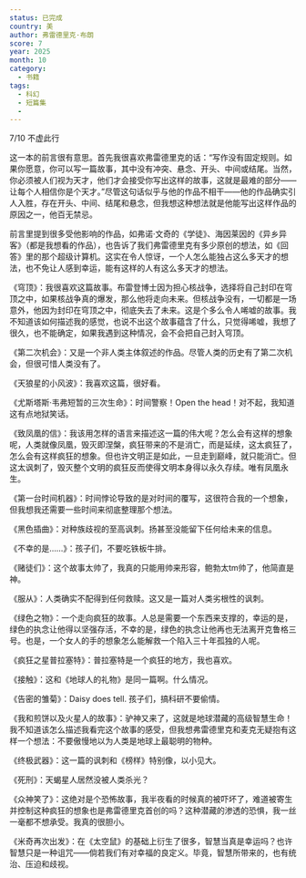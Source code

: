 ```yaml
---
status: 已完成
country: 美
author: 弗雷德里克·布朗
score: 7
year: 2025
month: 10
category:
  - 书籍
tags:
  - 科幻
  - 短篇集
  -
---
```

7/10 不虚此行

这一本的前言很有意思。首先我很喜欢弗雷德里克的话：“写作没有固定规则。如果你愿意，你可以写一篇故事，其中没有冲突、悬念、开头、中间或结尾。当然，你必须被人们视为天才，他们才会接受你写出这样的故事，这就是最难的部分——让每个人相信你是个天才。”尽管这句话似乎与他的作品不相干——他的作品确实引人入胜，存在开头、中间、结尾和悬念，但我想这种想法就是他能写出这样作品的原因之一，他百无禁忌。

前言里提到很多受他影响的作品，如弗诺·文奇的《学徒》、海因莱因的《异乡异客》（都是我想看的作品），也告诉了我们弗雷德里克有多少原创的想法，如《回答》里的那个超级计算机。这实在令人惊讶，一个人怎么能独占这么多天才的想法，也不免让人感到幸运，能有这样的人有这么多天才的想法。

《穹顶》：我很喜欢这篇故事。布雷登博士因为担心核战争，选择将自己封印在穹顶之中，如果核战争真的爆发，那么他将走向未来。但核战争没有，一切都是一场意外，他因为封印在穹顶之中，彻底失去了未来。这是个多么令人唏嘘的故事。我不知道该如何描述我的感觉，也说不出这个故事蕴含了什么，只觉得唏嘘，我想了很久，也不能确定，如果我遇到这种情况，会不会把自己封入穹顶。

《第二次机会》：又是一个非人类主体叙述的作品。尽管人类的历史有了第二次机会，但很可惜人类没有了。

《天狼星的小风波》：我喜欢这篇，很好看。

《尤斯塔斯·韦弗短暂的三次生命》：时间警察！Open the head！对不起，我知道这有点地狱笑话。

《致凤凰的信》：我该用怎样的语言来描述这一篇的伟大呢？怎么会有这样的想象呢，人类就像凤凰，毁灭即涅槃，疯狂带来的不是消亡，而是延续，这太疯狂了，怎么会有这样疯狂的想象。但也许文明正是如此，一旦走到巅峰，就只能消亡。但这太讽刺了，毁灭整个文明的疯狂反而使得文明本身得以永久存续。唯有凤凰永生。

《第一台时间机器》：时间悖论导致的是对时间的覆写，这很符合我的一个想象，但我想我还需要一些时间来彻底整理那个想法。

《黑色插曲》：对种族歧视的至高讽刺。扬甚至没能留下任何给未来的信息。

《不幸的是……》：孩子们，不要吃铁板牛排。

《赌徒们》：这个故事太帅了，我真的只能用帅来形容，鲍勃太tm帅了，他简直是神。

《服从》：人类确实不配得到任何救赎。这又是一篇对人类劣根性的讽刺。

《绿色之物》：一个走向疯狂的故事。人总是需要一个东西来支撑的，幸运的是，绿色的执念让他得以坚强存活，不幸的是，绿色的执念让他再也无法离开克鲁格三号。也是，一个女人的手的想象怎么能解救一个陷入三十年孤独的人呢。

《疯狂之星普拉塞特》：普拉塞特是一个疯狂的地方，我也喜欢。

《接触》：这和《地球人的礼物》是同一篇啊。什么情况。

《告密的雏菊》：Daisy does tell. 孩子们，搞科研不要偷情。

《我和煎饼以及火星人的故事》：驴神又来了，这就是地球潜藏的高级智慧生命！我不知道该怎么描述我看完这个故事的感受，但我想弗雷德里克和麦克无疑抱有这样一个想法：不要傲慢地以为人类是地球上最聪明的物种。

《终极武器》：这一篇的讽刺和《榜样》特别像，以小见大。

《死刑》：天蝎星人居然没被人类杀光？

《众神笑了》：这绝对是个恐怖故事，我半夜看的时候真的被吓坏了，难道被寄生并控制这种疯狂的想象也是弗雷德里克首创的吗？这种潜藏的渗透的恐惧，我一丝一毫都不想承受。我真的很胆小。

《米奇再次出发》：在《太空鼠》的基础上衍生了很多，智慧当真是幸运吗？也许智慧只是一种诅咒——倘若我们有对幸福的良定义。毕竟，智慧所带来的，也有统治、压迫和歧视。
